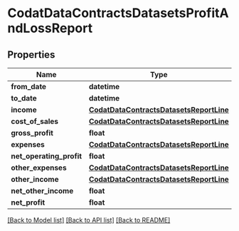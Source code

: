 # CodatDataContractsDatasetsProfitAndLossReport

## Properties
Name | Type | Description | Notes
------------ | ------------- | ------------- | -------------
**from_date** | **datetime** |  | [optional] 
**to_date** | **datetime** |  | [optional] 
**income** | [**CodatDataContractsDatasetsReportLine**](CodatDataContractsDatasetsReportLine.md) |  | [optional] 
**cost_of_sales** | [**CodatDataContractsDatasetsReportLine**](CodatDataContractsDatasetsReportLine.md) |  | [optional] 
**gross_profit** | **float** |  | 
**expenses** | [**CodatDataContractsDatasetsReportLine**](CodatDataContractsDatasetsReportLine.md) |  | [optional] 
**net_operating_profit** | **float** |  | 
**other_expenses** | [**CodatDataContractsDatasetsReportLine**](CodatDataContractsDatasetsReportLine.md) |  | [optional] 
**other_income** | [**CodatDataContractsDatasetsReportLine**](CodatDataContractsDatasetsReportLine.md) |  | [optional] 
**net_other_income** | **float** |  | 
**net_profit** | **float** |  | 

[[Back to Model list]](../README.md#documentation-for-models) [[Back to API list]](../README.md#documentation-for-api-endpoints) [[Back to README]](../README.md)


